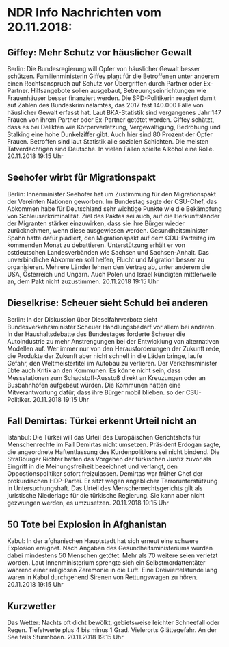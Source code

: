 # NDR Info Nachrichten vom 20.11.2018:


## Giffey: Mehr Schutz vor häuslicher Gewalt
Berlin: Die Bundesregierung will Opfer von häuslicher Gewalt besser schützen. Familienministerin Giffey plant für die Betroffenen unter anderem einen Rechtsanspruch auf Schutz vor Übergriffen durch Partner oder Ex-Partner. Hilfsangebote sollen ausgebaut, Betreuungseinrichtungen wie Frauenhäuser besser finanziert werden. Die SPD-Politikerin reagiert damit auf Zahlen des Bundeskriminalamtes, das 2017 fast 140.000 Fälle von häuslicher Gewalt erfasst hat. Laut BKA-Statistik sind vergangenes Jahr 147 Frauen von ihrem Partner oder Ex-Partner getötet worden. Giffey schätzt, dass es bei Delikten wie Körperverletzung, Vergewaltigung, Bedrohung und Stalking eine hohe Dunkelziffer gibt. Auch hier sind 80 Prozent der Opfer Frauen. Betroffen sind laut Statistik alle sozialen Schichten. Die meisten Tatverdächtigen sind Deutsche. In vielen Fällen spielte Alkohol eine Rolle. 20.11.2018 19:15 Uhr 

## Seehofer wirbt für Migrationspakt
Berlin:	Innenminister Seehofer hat um Zustimmung für den Migrationspakt der Vereinten Nationen geworben. Im Bundestag sagte der CSU-Chef, das Abkommen habe für Deutschland sehr wichtige Punkte wie die Bekämpfung von Schleuserkriminalität. Ziel des Paktes sei auch, auf die Herkunftsländer der Migranten stärker einzuwirken, dass sie ihre Bürger wieder zurücknehmen, wenn diese ausgewiesen werden. Gesundheitsminister Spahn hatte dafür plädiert, den Migrationspakt auf dem CDU-Parteitag im kommenden Monat zu debattieren. Unterstützung erhält er von ostdeutschen Landesverbänden wie Sachsen und Sachsen-Anhalt. Das unverbindliche Abkommen soll helfen, Flucht und Migration besser zu organisieren. Mehrere Länder lehnen den Vertrag ab, unter anderem die USA, Österreich und Ungarn. Auch Polen und Israel kündigten mittlerweile an, dem Pakt nicht zuzustimmen. 20.11.2018 19:15 Uhr 

## Dieselkrise: Scheuer sieht Schuld bei anderen
Berlin: In der Diskussion über Dieselfahrverbote sieht Bundesverkehrsminister Scheuer Handlungsbedarf vor allem bei anderen. In der Haushaltsdebatte des Bundestages forderte Scheuer die Autoindustrie zu mehr Anstrengungen bei der Entwicklung von alternativen Modellen auf. Wer immer nur von den Herausforderungen der Zukunft rede, die Produkte der Zukunft aber nicht schnell in die Läden bringe, laufe Gefahr, den Weltmeistertitel im Autobau zu verlieren. Der Verkehrsminister übte auch Kritik an den Kommunen. Es könne nicht sein, dass Messstationen zum Schadstoff-Ausstoß direkt an Kreuzungen oder an Busbahnhöfen aufgebaut würden. Die Kommunen hätten eine Mitverantwortung dafür, dass ihre Bürger mobil blieben. so der CSU-Politiker. 20.11.2018 19:15 Uhr 

## Fall Demirtas: Türkei erkennt Urteil nicht an
Istanbul: Die Türkei will das Urteil des Europäischen Gerichtshofs für Menschenrechte im Fall Demirtas nicht umsetzen. Präsident Erdogan sagte, die angeordnete Haftentlassung des Kurdenpolitikers sei nicht bindend. Die Straßburger Richter hatten das Vorgehen der türkischen Justiz zuvor als Eingriff in die Meinungsfreiheit bezeichnet und verlangt, den Oppostionspolitiker sofort freizulassen. Demirtas war früher Chef der prokurdischen HDP-Partei. Er sitzt wegen angeblicher Terrorunterstützung in Untersuchungshaft. Das Urteil des Menschenrechtsgerichts gilt als juristische Niederlage für die türkische Regierung. Sie kann aber nicht gezwungen werden, es umzusetzen. 20.11.2018 19:15 Uhr 

## 50 Tote bei Explosion in Afghanistan
Kabul: In der afghanischen Hauptstadt hat sich erneut eine schwere Explosion ereignet. Nach Angaben des Gesundheitsministeriums wurden dabei mindestens 50 Menschen getötet. Mehr als 70 weitere seien verletzt worden. Laut Innenministerium sprengte sich ein Selbstmordattentäter während einer religiösen Zeremonie in die Luft. Eine Dreiviertelstunde lang waren in Kabul durchgehend Sirenen von Rettungswagen zu hören. 20.11.2018 19:15 Uhr 

## Kurzwetter
Das Wetter:
Nachts oft dicht bewölkt, gebietsweise leichter Schneefall oder Regen. Tiefstwerte plus 4 bis minus 1 Grad. Vielerorts Glättegefahr. An der See teils Sturmböen. 20.11.2018 19:15 Uhr 
